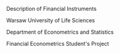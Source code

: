 Description of Financial Instruments

Warsaw University of Life Sciences

Department of Econometrics and Statistics

Financial Econometrics Student's Project

